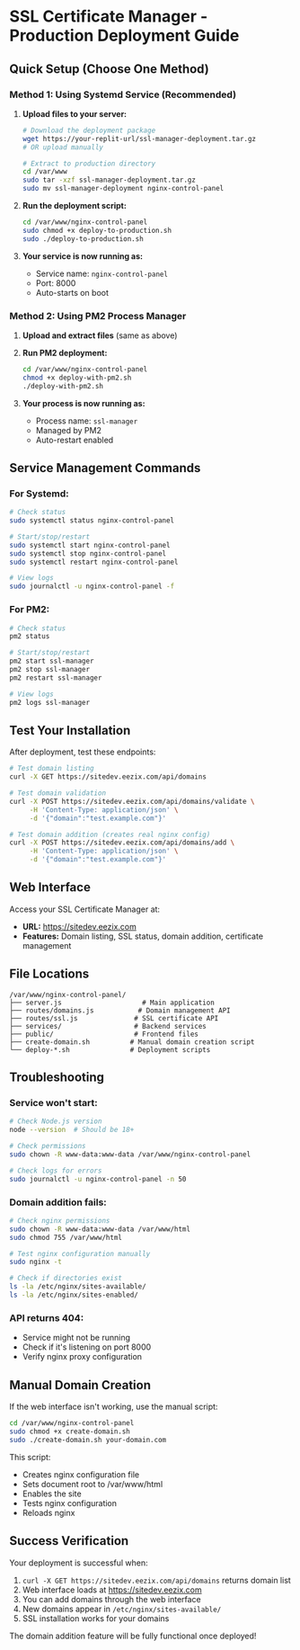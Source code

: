 # SSL Certificate Manager - Production Deployment Guide

## Quick Setup (Choose One Method)

### Method 1: Using Systemd Service (Recommended)

1. **Upload files to your server:**
   ```bash
   # Download the deployment package
   wget https://your-replit-url/ssl-manager-deployment.tar.gz
   # OR upload manually
   
   # Extract to production directory
   cd /var/www
   sudo tar -xzf ssl-manager-deployment.tar.gz
   sudo mv ssl-manager-deployment nginx-control-panel
   ```

2. **Run the deployment script:**
   ```bash
   cd /var/www/nginx-control-panel
   sudo chmod +x deploy-to-production.sh
   sudo ./deploy-to-production.sh
   ```

3. **Your service is now running as:**
   - Service name: `nginx-control-panel`
   - Port: 8000
   - Auto-starts on boot

### Method 2: Using PM2 Process Manager

1. **Upload and extract files** (same as above)

2. **Run PM2 deployment:**
   ```bash
   cd /var/www/nginx-control-panel
   chmod +x deploy-with-pm2.sh
   ./deploy-with-pm2.sh
   ```

3. **Your process is now running as:**
   - Process name: `ssl-manager`
   - Managed by PM2
   - Auto-restart enabled

## Service Management Commands

### For Systemd:
```bash
# Check status
sudo systemctl status nginx-control-panel

# Start/stop/restart
sudo systemctl start nginx-control-panel
sudo systemctl stop nginx-control-panel
sudo systemctl restart nginx-control-panel

# View logs
sudo journalctl -u nginx-control-panel -f
```

### For PM2:
```bash
# Check status
pm2 status

# Start/stop/restart
pm2 start ssl-manager
pm2 stop ssl-manager
pm2 restart ssl-manager

# View logs
pm2 logs ssl-manager
```

## Test Your Installation

After deployment, test these endpoints:

```bash
# Test domain listing
curl -X GET https://sitedev.eezix.com/api/domains

# Test domain validation
curl -X POST https://sitedev.eezix.com/api/domains/validate \
     -H 'Content-Type: application/json' \
     -d '{"domain":"test.example.com"}'

# Test domain addition (creates real nginx config)
curl -X POST https://sitedev.eezix.com/api/domains/add \
     -H 'Content-Type: application/json' \
     -d '{"domain":"test.example.com"}'
```

## Web Interface

Access your SSL Certificate Manager at:
- **URL:** https://sitedev.eezix.com
- **Features:** Domain listing, SSL status, domain addition, certificate management

## File Locations

```
/var/www/nginx-control-panel/
├── server.js                    # Main application
├── routes/domains.js           # Domain management API
├── routes/ssl.js              # SSL certificate API  
├── services/                  # Backend services
├── public/                    # Frontend files
├── create-domain.sh          # Manual domain creation script
└── deploy-*.sh               # Deployment scripts
```

## Troubleshooting

### Service won't start:
```bash
# Check Node.js version
node --version  # Should be 18+ 

# Check permissions
sudo chown -R www-data:www-data /var/www/nginx-control-panel

# Check logs for errors
sudo journalctl -u nginx-control-panel -n 50
```

### Domain addition fails:
```bash
# Check nginx permissions
sudo chown -R www-data:www-data /var/www/html
sudo chmod 755 /var/www/html

# Test nginx configuration manually
sudo nginx -t

# Check if directories exist
ls -la /etc/nginx/sites-available/
ls -la /etc/nginx/sites-enabled/
```

### API returns 404:
- Service might not be running
- Check if it's listening on port 8000
- Verify nginx proxy configuration

## Manual Domain Creation

If the web interface isn't working, use the manual script:

```bash
cd /var/www/nginx-control-panel
sudo chmod +x create-domain.sh
sudo ./create-domain.sh your-domain.com
```

This script:
- Creates nginx configuration file
- Sets document root to /var/www/html
- Enables the site
- Tests nginx configuration
- Reloads nginx

## Success Verification

Your deployment is successful when:
1. `curl -X GET https://sitedev.eezix.com/api/domains` returns domain list
2. Web interface loads at https://sitedev.eezix.com
3. You can add domains through the web interface
4. New domains appear in `/etc/nginx/sites-available/`
5. SSL installation works for your domains

The domain addition feature will be fully functional once deployed!